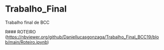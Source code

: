 # Trabalho_Final
Trabalho final de BCC

R### ROTEIRO (https://nbviewer.org/github/Daniellucasgonzaga/Trabalho_Final_BCC19/blob/main/Roteiro.ipynb)
